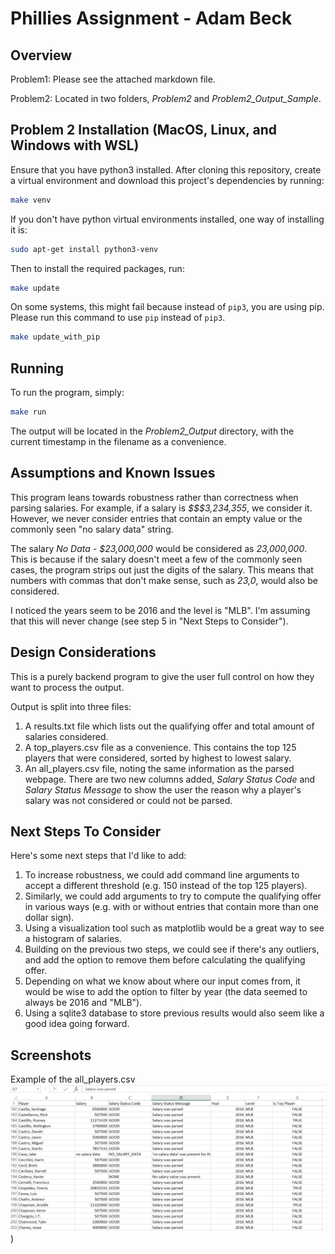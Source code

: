 # Phillies Assignment - Adam Beck
## Overview
Problem1: Please see the attached markdown file.

Problem2: Located in two folders, *Problem2* and *Problem2_Output_Sample*.

## Problem 2 Installation (MacOS, Linux, and Windows with WSL)
Ensure that you have python3 installed. After cloning this repository, create a virtual environment and download this project's dependencies by running:

```bash
make venv
```

If you don't have python virtual environments installed, one way of installing it is:

```bash
sudo apt-get install python3-venv
```

Then to install the required packages, run:

```bash
make update
```

On some systems, this might fail because instead of `pip3`, you are using pip. Please run this command to use `pip` instead of `pip3`.

```bash
make update_with_pip
```

## Running
To run the program, simply:
```bash
make run
```

The output will be located in the *Problem2_Output* directory, with the current timestamp in the filename as a convenience.

## Assumptions and Known Issues
This program leans towards robustness rather than correctness when parsing salaries. For example, if a salary is *$$$3,234,355*, we consider it.
However, we never consider entries that contain an empty value or the commonly seen "no salary data" string.

The salary *No Data - $23,000,000* would be considered as *23,000,000*. This is because if the salary doesn't meet a few of the commonly seen cases, the program strips out just the digits of the salary. This means that numbers with commas that don't make sense, such as *23,0*, would also be considered.

I noticed the years seem to be 2016 and the level is "MLB". I'm assuming that this will never change (see step 5 in "Next Steps to Consider").

## Design Considerations
This is a purely backend program to give the user full control on how they want to process the output.

Output is split into three files:
1. A results.txt file which lists out the qualifying offer and total amount of salaries considered.
2. A top_players.csv file as a convenience. This contains the top 125 players that were considered, sorted by highest to lowest salary.
3. An all_players.csv file, noting the same information as the parsed webpage. There are two new columns added, *Salary Status Code* and *Salary Status Message* to show the user the reason why a player's salary was not considered or could not be parsed.

## Next Steps To Consider
Here's some next steps that I'd like to add:
1. To increase robustness, we could add command line arguments to accept a different threshold (e.g. 150 instead of the top 125 players).
2. Similarly, we could add arguments to try to compute the qualifying offer in various ways (e.g. with or without entries that contain more than one dollar sign).
3. Using a visualization tool such as matplotlib would be a great way to see a histogram of salaries.
4. Building on the previous two steps, we could see if there's any outliers, and add the option to remove them before calculating the qualifying offer.
5. Depending on what we know about where our input comes from, it would be wise to add the option to filter by year (the data seemed to always be 2016 and "MLB").
6. Using a sqlite3 database to store previous results would also seem like a good idea going forward.


## Screenshots
Example of the all_players.csv
![Alt text](/README_IMAGES/all_salaries.png))